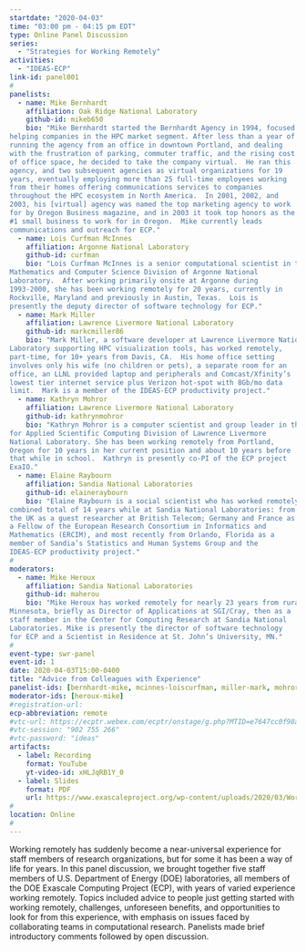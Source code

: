 ```yaml
---
startdate: "2020-04-03"
time: "03:00 pm - 04:15 pm EDT"
type: Online Panel Discussion
series:
  - "Strategies for Working Remotely"
activities:
  - "IDEAS-ECP"
link-id: panel001
#
panelists:
  - name: Mike Bernhardt
    affiliation: Oak Ridge National Laboratory
    github-id: mikeb650
    bio: "Mike Bernhardt started the Bernhardt Agency in 1994, focused on
helping companies in the HPC market segment. After less than a year of
running the agency from an office in downtown Portland, and dealing
with the frustration of parking, commuter traffic, and the rising cost
of office space, he decided to take the company virtual.  He ran this
agency, and two subsequent agencies as virtual organizations for 19
years, eventually employing more than 25 full-time employees working
from their homes offering communications services to companies
throughout the HPC ecosystem in North America.  In 2001, 2002, and
2003, his [virtual] agency was named the top marketing agency to work
for by Oregon Business magazine, and in 2003 it took top honors as the
#1 small business to work for in Oregon.  Mike currently leads
communications and outreach for ECP."
  - name: Lois Curfman McInnes
    affiliation: Argonne National Laboratory
    github-id: curfman
    bio: "Lois Curfman McInnes is a senior computational scientist in the
Mathematics and Computer Science Division of Argonne National
Laboratory.  After working primarily onsite at Argonne during
1993-2000, she has been working remotely for 20 years, currently in
Rockville, Maryland and previously in Austin, Texas.  Lois is
presently the deputy director of software technology for ECP."
  - name: Mark Miller
    affiliation: Lawrence Livermore National Laboratory
    github-id: markcmiller86
    bio: "Mark Miller, a software developer at Lawrence Livermore National
Laboratory supporting HPC visualization tools, has worked remotely,
part-time, for 10+ years from Davis, CA.  His home office setting
involves only his wife (no children or pets), a separate room for an
office, an LLNL provided laptop and peripherals and Comcast/Xfinity’s
lowest tier internet service plus Verizon hot-spot with 8Gb/mo data
limit.  Mark is a member of the IDEAS-ECP productivity project."
  - name: Kathryn Mohror
    affiliation: Lawrence Livermore National Laboratory
    github-id: kathrynmohror
    bio: "Kathryn Mohror is a computer scientist and group leader in the Center
for Applied Scientific Computing Division of Lawrence Livermore
National Laboratory. She has been working remotely from Portland,
Oregon for 10 years in her current position and about 10 years before
that while in school.  Kathryn is presently co-PI of the ECP project
ExaIO."
  - name: Elaine Raybourn
    affiliation: Sandia National Laboratories
    github-id: elaineraybourn
    bio: "Elaine Raybourn is a social scientist who has worked remotely for a
combined total of 14 years while at Sandia National Laboratories: from
the UK as a guest researcher at British Telecom; Germany and France as
a Fellow of the European Research Consortium in Informatics and
Mathematics (ERCIM), and most recently from Orlando, Florida as a
member of Sandia’s Statistics and Human Systems Group and the
IDEAS-ECP productivity project."
#
moderators:
  - name: Mike Heroux
    affiliation: Sandia National Laboratories
    github-id: maherou
    bio: "Mike Heroux has worked remotely for nearly 23 years from rural central
Minnesota, briefly as Director of Applications at SGI/Cray, then as a
staff member in the Center for Computing Research at Sandia National
Laboratories. Mike is presently the director of software technology
for ECP and a Scientist in Residence at St. John’s University, MN."
#
event-type: swr-panel
event-id: 1
date: 2020-04-03T15:00-0400
title: "Advice from Colleagues with Experience"
panelist-ids: [bernhardt-mike, mcinnes-loiscurfman, miller-mark, mohror-kathryn, raybourn-elaine]
moderator-ids: [heroux-mike]
#registration-url: 
ecp-abbreviation: remote
#vtc-url: https://ecptr.webex.com/ecptr/onstage/g.php?MTID=e7647cc0f98a8d0edacdd8e79f9c3b997
#vtc-session: "902 755 266"
#vtc-password: "ideas"
artifacts:
  - label: Recording
    format: YouTube
    yt-video-id: xHLJqRB1Y_0
  - label: Slides
    format: PDF
    url: https://www.exascaleproject.org/wp-content/uploads/2020/03/WorkingRemotelyPanel-2020-04-03-final21.pdf
#
location: Online
#
---
```

Working remotely has suddenly become a near-universal experience for
staff members of research organizations, but for some it has been a
way of life for years.  In this panel discussion, we brought together
five staff members of U.S. Department of Energy (DOE) laboratories,
all members of the DOE Exascale Computing Project (ECP), with years of
varied experience working remotely.  Topics included advice to people
just getting started with working remotely, challenges, unforeseen
benefits, and opportunities to look for from this experience, with
emphasis on issues faced by collaborating teams in computational
research.  Panelists made brief introductory comments followed by open
discussion.
